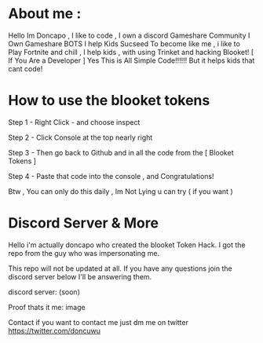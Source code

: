 
# About me :

Hello Im Doncapo , I like to code , I own a discord Gameshare Community
I Own Gameshare BOTS I help Kids Sucseed To become like me , i like to 
Play Fortnite and chill , I help kids , with using Trinket and hacking
Blooket! [ If You Are a Developer ] Yes This is All Simple Code!!!!!!
But it helps kids that cant code! 

# How to use the blooket tokens

Step 1 - Right Click - and choose inspect

Step 2 - Click Console at the top nearly right

Step 3 - Then go back to Github and in all the code from the [ Blooket Tokens ]

Step 4 - Paste that code into the console , and Congratulations!

Btw , You can only do this daily , Im Not Lying u can try ( if you want )

# Discord Server & More

Hello i'm actually doncapo who created the blooket Token Hack. I got the repo from the guy who was impersonating me.

This repo will not be updated at all. If you have any questions join the discord server below I'll be answering them.

discord server: (soon)

Proof thats it me: image

Contact
if you want to contact me just dm me on twitter https://twitter.com/doncuwu
